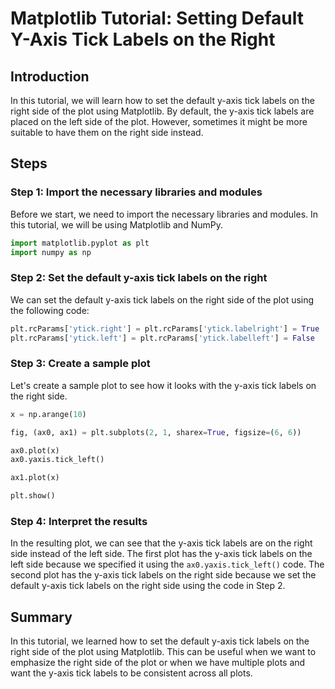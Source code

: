 # Matplotlib Tutorial: Setting Default Y-Axis Tick Labels on the Right

## Introduction

In this tutorial, we will learn how to set the default y-axis tick labels on the right side of the plot using Matplotlib. By default, the y-axis tick labels are placed on the left side of the plot. However, sometimes it might be more suitable to have them on the right side instead.

## Steps

### Step 1: Import the necessary libraries and modules

Before we start, we need to import the necessary libraries and modules. In this tutorial, we will be using Matplotlib and NumPy.

```python
import matplotlib.pyplot as plt
import numpy as np
```

### Step 2: Set the default y-axis tick labels on the right

We can set the default y-axis tick labels on the right side of the plot using the following code:

```python
plt.rcParams['ytick.right'] = plt.rcParams['ytick.labelright'] = True
plt.rcParams['ytick.left'] = plt.rcParams['ytick.labelleft'] = False
```

### Step 3: Create a sample plot

Let's create a sample plot to see how it looks with the y-axis tick labels on the right side.

```python
x = np.arange(10)

fig, (ax0, ax1) = plt.subplots(2, 1, sharex=True, figsize=(6, 6))

ax0.plot(x)
ax0.yaxis.tick_left()

ax1.plot(x)

plt.show()
```

### Step 4: Interpret the results

In the resulting plot, we can see that the y-axis tick labels are on the right side instead of the left side. The first plot has the y-axis tick labels on the left side because we specified it using the `ax0.yaxis.tick_left()` code. The second plot has the y-axis tick labels on the right side because we set the default y-axis tick labels on the right side using the code in Step 2.

## Summary

In this tutorial, we learned how to set the default y-axis tick labels on the right side of the plot using Matplotlib. This can be useful when we want to emphasize the right side of the plot or when we have multiple plots and want the y-axis tick labels to be consistent across all plots.
